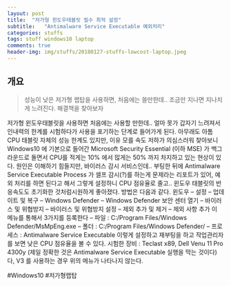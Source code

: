 ```yaml
---
layout: post
title:  "저가형 윈도우태블릿 필수 최적 설정"
subtitle:   "Antimalware Service Executable 예외처리"
categories: stuffs
tags: stuff windows10 laptop
comments: true
header-img: img/stuffs/20180127-stuffs-lowcost-laptop.jpeg
---
```


## 개요
> 성능이 낮은 저가형 랩탑을 사용하면, 처음에는 쓸만한데.. 조금만 지나면 지나치게 느려진다. 해결책을 찾아보자 

저가형 윈도우태블릿을 사용하면 처음에는 사용할 만한데..
얼마 못가 갑자기 느려져서 인내력의 한계를 시험하다가 사용을 포기하는 단계로 들어가게 된다.
아무래도 아톰 CPU 태블릿 자체의 성능 한계도 있지만,
이유 모를 속도 저하가 의심스러워 찾아보니
Windows10 에 기본으로 들어간 Microsoft Security Essential (이하 MSE) 가 백그라운드로 돌면서 CPU를 적게는 10% 에서 많게는 50% 까지 차지하고 있는 현상이 있다.
원인은 이해하기 힘들지만, 바이러스 감시 서비스인데..
부팅한 뒤에 Antimalware Service Executable Process 가 셀프 감시(?)를 하는게 문제라는 리포트가 있어, 예외 처리를 하면 된다고 해서 그렇게 설정하니 CPU 점유율로 줄고.. 윈도우 태블릿의 반응속도도  초기화한 것처럼시원하게 좋아졌다.
방법은 다음과 같다.
윈도우 – 설정 – 업데이트 및 복구 – Windows Defender – Windows Defender 보안 센터 열기 – 바이러스 및 위협방지 – 바이러스 및 위협방지 설정 – 제외 추가 및 제거 – 제외 사항 추가
이 메뉴를 통해서 3가지를 등록한다
– 파일 : C:/Program Files/Windows Defender/MsMpEng.exe
– 폴더 : C:/Program Files/Windows Defender/
– 프로세스 : Antimalware Service Executable
이렇게 설정하고 재부팅을 하고 작업관리자를 보면 낮은 CPU 점유율을 볼 수 있다.
시험한 장비 : Teclast x89, Dell Venu 11 Pro 4300y
(제일 정확한 것은 Antimalware Service Executable 실행을 막는 것이다)
다, V3 를 사용하는 경우 위의 메뉴가 나타나지 않는다.

#Windows10 #저가형랩탑
